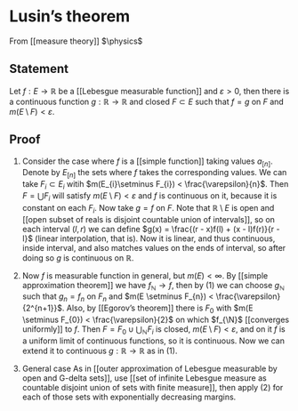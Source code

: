 # Lusin’s theorem
From [[measure theory]]
$\physics$
## Statement
Let $f: E \to \mathbb{R}$ be a [[Lebesgue measurable function]] and $\varepsilon > 0$, then there is a continuous function $g: \mathbb{R} \to \mathbb{R}$ and closed $F \subset E$ such that $f = g$ on $F$ and $m(E \setminus F) < \varepsilon$.

## Proof
1. Consider the case where $f$ is a [[simple function]] taking values $a_{[n]}$.
Denote by $E_{[n]}$ the sets where $f$ takes the corresponding values. We can take $F_{i} \subset E_{i}$ witih $m(E_{i}\setminus F_{i}) < \frac{\varepsilon}{n}$. Then $F = \bigcup F_{i}$ will satisfy $m(E \setminus F) < \varepsilon$ and $f$ is continuous on it, because it is constant on each $F_{i}$. Now take $g = f$ on $F$. Note that $\mathbb{R} \setminus E$ is open and [[open subset of reals is disjoint countable union of intervals]], so on each interval $(l, r)$ we can define $g(x) = \frac{(r - x)f(l) + (x - l)f(r)}{r - l}$ (linear interpolation, that is). Now it is linear, and thus continuous, inside interval, and also matches values on the ends of interval, so after doing so $g$ is continuous on $\mathbb{R}$.

2. Now $f$ is measurable function in general, but $m(E) < \infty$.
By [[simple approximation theorem]] we have $f_{\mathbb{N}} \to f$, then by (1) we can choose $g_{\mathbb{N}}$ such that $g_{n} = f_{n}$ on $F_{n}$ and $m(E \setminus F_{n}) < \frac{\varepsilon}{2^{n+1}}$. Also, by [[Egorov’s theorem]] there is $F_{0}$ with $m(E \setminus F_{0}) < \frac{\varepsilon}{2}$ on which $f_{\N}$ [[converges uniformly]] to $f$. Then $F = F_{0} \cup \bigcup_{\mathbb{N}} F_{i}$ is closed, $m(E \setminus F) < \varepsilon$, and on it $f$ is a uniform limit of continuous functions, so it is continuous. Now we can extend it to continuous $g: \mathbb{R} \to \mathbb{R}$ as in (1).

3. General case
As in [[outer approximation of Lebesgue measurable by open and G-delta sets]], use [[set of infinite Lebesgue measure as countable disjoint union of sets with finite measure]], then apply (2) for each of those sets with exponentially decreasing margins.
